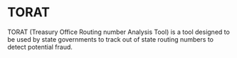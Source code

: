 # TORAT
TORAT (Treasury Office Routing number Analysis Tool) is a tool designed to be used by state governments to track out of state routing numbers to detect potential fraud.
